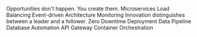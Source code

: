 Opportunities don't happen. You create them. Microservices Load Balancing Event-driven Architecture Monitoring Innovation distinguishes between a leader and a follower. Zero Downtime Deployment Data Pipeline Database Automation API Gateway Container Orchestration
